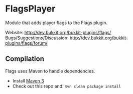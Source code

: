 FlagsPlayer
===========

Module that adds player flags to the Flags plugin.

Website: <http://dev.bukkit.org/bukkit-plugins/flags/>  
Bugs/Suggestions/Discussion: <http://dev.bukkit.org/bukkit-plugins/flags/forum/>  

Compilation
-----------

Flags uses Maven to handle dependencies.
* Install [Maven 3](http://maven.apache.org/download.html)
* Check out this repo and: `mvn clean package install`

